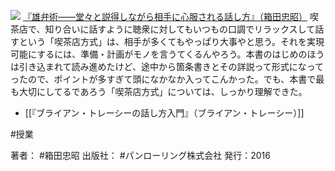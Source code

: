 [![](https://images-fe.ssl-images-amazon.com/images/I/51G7-kFZ9dL._SL160_.jpg)](http://www.amazon.co.jp/exec/obidos/ASIN/B071V5YC3R/choiyaki81-22/ref=nosim)
[『雄弁術——堂々と説得しながら相手に心服される話し方』（箱田忠昭）](http://www.amazon.co.jp/exec/obidos/ASIN/B071V5YC3R/choiyaki81-22/ref=nosim)
喫茶店で、知り合いに話すように聴衆に対してもいつもの口調でリラックスして話すという「喫茶店方式」は、相手が多くてもやっぱり大事やと思う。それを実現可能にするには、準備・計画がモノを言うてくるんやろう。本書のはじめのほうは引き込まれて読み進めたけど、途中から箇条書きとその詳説って形式になってったので、ポイントが多すぎて頭になかなか入ってこんかった。でも、本書で最も大切にしてるであろう「喫茶店方式」については、しっかり理解できた。

- [[『ブライアン・トレーシーの話し方入門』（ブライアン・トレーシー）]]

#授業 

著者： #箱田忠昭
出版社： #パンローリング株式会社
発行：2016
